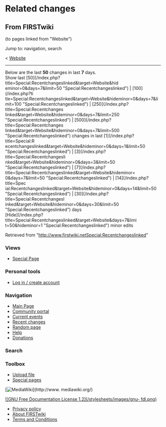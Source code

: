 # Related changes

## From FIRSTwiki

(to pages linked from "Website")

Jump to: navigation, search

< [Website](/index.php?title=Website&redirect=no "Website")

--------------------------------------------------------------------------------

Below are the last **50** changes in last **7** days.<br>
Show last [50](/index.php?title=Special:Recentchangeslinked&target=Website&hid
eminor=0&days=7&limit=50 "Special:Recentchangeslinked") | [100](/index.php?ti
tle=Special:Recentchangeslinked&target=Website&hideminor=0&days=7&limit=100 "Special:Recentchangeslinked") | [250](/index.php?title=Special:Recentchanges
linked&target=Website&hideminor=0&days=7&limit=250 "Special:Recentchangeslinked") | [500](/index.php?title=Special:Recentchanges
linked&target=Website&hideminor=0&days=7&limit=500 "Special:Recentchangeslinked") changes in last [1](/index.php?title=Special:R
ecentchangeslinked&target=Website&hideminor=0&days=1&limit=50 "Special:Recentchangeslinked") | [3](/index.php?title=Special:Recentchangesli
nked&target=Website&hideminor=0&days=3&limit=50 "Special:Recentchangeslinked") | [7](/index.php?title=Special:Recentchangeslinked&target=Website&hideminor=
0&days=7&limit=50 "Special:Recentchangeslinked") | [14](/index.php?title=Spec
ial:Recentchangeslinked&target=Website&hideminor=0&days=14&limit=50 "Special:Recentchangeslinked") | [30](/index.php?title=Special:Recentchangesl
inked&target=Website&hideminor=0&days=30&limit=50 "Special:Recentchangeslinked") days<br>
[Hide](/index.php?title=Special:Recentchangeslinked&target=Website&days=7&limi
t=50&hideminor=1 "Special:Recentchangeslinked") minor edits

Retrieved from "<http://www.firstwiki.netSpecial:Recentchangeslinked>"

### Views

- [Special Page](Special:Recentchangeslinked/Website)

### Personal tools

- [Log in / create account](/index.php?title=Special:Userlogin&returnto=Special:Recentchangeslinked)

[](Main_Page "Main Page")

### Navigation

- [Main Page](Main_Page)
- [Community portal](FIRSTwiki:Community_portal)
- [Current events](Current_events)
- [Recent changes](Special:Recentchanges)
- [Random page](Special:Random)
- [Help](Help:Contents)
- [Donations](FIRSTwiki:Site_support)

### Search

### Toolbox

- [Upload file](Special:Upload)
- [Special pages](Special:Specialpages)

[![MediaWiki](/skins/common/images/poweredby_mediawiki_88x31.png)](http://www.
mediawiki.org/)

[![GNU Free Documentation License 1.2](/stylesheets/images/gnu-
fdl.png)](http://www.gnu.org/copyleft/fdl.html)

- [Privacy policy](FIRSTwiki:Privacy_policy "FIRSTwiki:Privacy policy")
- [About FIRSTwiki](FIRSTwiki:About "FIRSTwiki:About")
- [Terms and Conditions](FIRSTwiki:Terms_and_conditions "FIRSTwiki:Terms and conditions")
